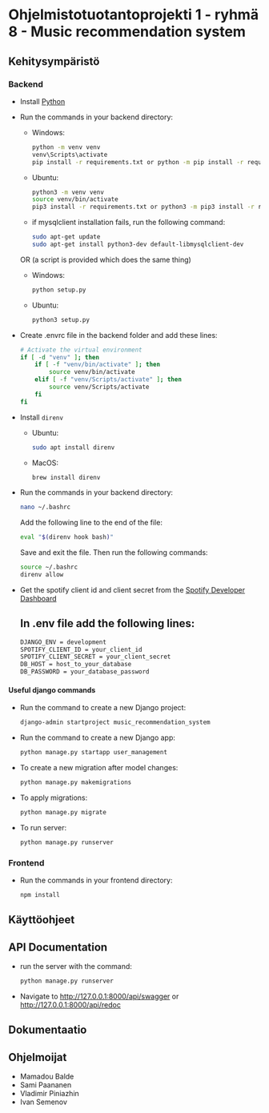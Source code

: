 # Ohjelmistotuotantoprojekti 1 - ryhmä 8 - Music recommendation system

## Kehitysympäristö

### Backend

- Install [Python](https://www.python.org/downloads/)

- Run the commands in your backend directory:

  - Windows:  

    ```cmd
    python -m venv venv
    venv\Scripts\activate
    pip install -r requirements.txt or python -m pip install -r requirements.txt
    ```
    
  - Ubuntu:
  
    ```bash
    python3 -m venv venv
    source venv/bin/activate
    pip3 install -r requirements.txt or python3 -m pip3 install -r requirements.txt
    ```

  - if mysqlclient installation fails, run the following command:
    ```bash
    sudo apt-get update 
    sudo apt-get install python3-dev default-libmysqlclient-dev
    ```

  OR (a script is provided which does the same thing)

  - Windows:  

    ```cmd
    python setup.py
    ```
  
  - Ubuntu:
    ```bash
    python3 setup.py
    ```

- Create .envrc file in the backend folder and add these lines:

  ```bash
  # Activate the virtual environment
  if [ -d "venv" ]; then
      if [ -f "venv/bin/activate" ]; then
          source venv/bin/activate
      elif [ -f "venv/Scripts/activate" ]; then
          source venv/Scripts/activate
      fi
  fi
  ```

- Install `direnv`

  - Ubuntu:
    ```bash
    sudo apt install direnv
    ```
  - MacOS:
    ```bash
    brew install direnv
    ```

- Run the commands in your backend directory:
  ```bash
  nano ~/.bashrc
  ```
  Add the following line to the end of the file:
  ```bash
  eval "$(direnv hook bash)"
  ```
  Save and exit the file. Then run the following commands:
  ```bash
  source ~/.bashrc
  direnv allow
  ```  

- Get the spotify client id and client secret from the [Spotify Developer Dashboard](https://developer.spotify.com/dashboard/applications)

  ## In .env file add the following lines:
  ```bash
  DJANGO_ENV = development
  SPOTIFY_CLIENT_ID = your_client_id
  SPOTIFY_CLIENT_SECRET = your_client_secret
  DB_HOST = host_to_your_database
  DB_PASSWORD = your_database_password
  ```

#### Useful django commands

- Run the command to create a new Django project:

  ```bash
  django-admin startproject music_recommendation_system
  ```

- Run the command to create a new Django app:
  ```bash
  python manage.py startapp user_management
  ```

- To create a new migration after model changes:

  ```bash
  python manage.py makemigrations
  ``` 

- To apply migrations:
  ```bash
  python manage.py migrate
  ```

- To run server:

  ```bash
  python manage.py runserver
  ```

### Frontend  

- Run the commands in your frontend directory:  

  ```bash
  npm install
  ```

## Käyttöohjeet

## API Documentation

- run the server with the command:

  ```bash
  python manage.py runserver
  ```

- Navigate to http://127.0.0.1:8000/api/swagger or http://127.0.0.1:8000/api/redoc


## Dokumentaatio

## Ohjelmoijat
- Mamadou Balde
- Sami Paananen
- Vladimir Piniazhin
- Ivan Semenov

